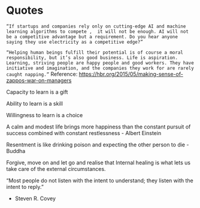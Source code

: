 # Quotes

`
“If startups and companies rely only on cutting-edge AI and machine learning algorithms to compete ,  it will not be enough. AI will not be a competitive advantage but a requirement. Do you hear anyone saying they use electricity as a competitive edge?”
`

`
“Helping human beings fulfill their potential is of course a moral responsibility, but it’s also good business. Life is aspiration. Learning, striving people are happy people and good workers. They have initiative and imagination, and the companies they work for are rarely caught napping.”
`
Reference: https://hbr.org/2015/05/making-sense-of-zappos-war-on-managers


Capacity to learn is a gift

Ability to learn is a skill

Willingness to learn is a choice


A calm and modest life brings more happiness than the constant pursuit of success combined with constant restlessness - Albert Einstein

Resentment is like drinking poison and expecting the other person to die - Buddha

Forgive, move on and let go and realise that Internal healing is what lets us take care of the external circumstances. 


“Most people do not listen with the intent to understand; they listen with the intent to reply.”
- Steven R. Covey
